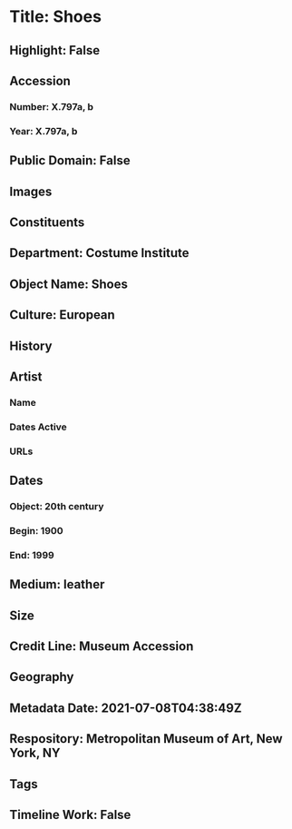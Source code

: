 # Title: Shoes
## Highlight: False
## Accession
### Number: X.797a, b
### Year: X.797a, b
## Public Domain: False
## Images
## Constituents
## Department: Costume Institute
## Object Name: Shoes
## Culture: European
## History
## Artist
### Name
### Dates Active
### URLs
## Dates
### Object: 20th century
### Begin: 1900
### End: 1999
## Medium: leather
## Size
## Credit Line: Museum Accession
## Geography
## Metadata Date: 2021-07-08T04:38:49Z
## Respository: Metropolitan Museum of Art, New York, NY
## Tags
## Timeline Work: False